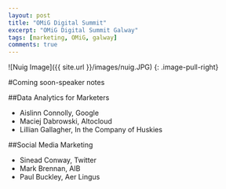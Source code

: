 ```yaml
---
layout: post
title: "OMiG Digital Summit"
excerpt: "OMiG Digital Summit Galway"
tags: [marketing, OMiG, galway]
comments: true
---
```

![Nuig Image]({{ site.url }}/images/nuig.JPG)
{: .image-pull-right}

#Coming soon-speaker notes

##Data Analytics for Marketers
* Aislinn Connolly, Google
* Maciej Dabrowski, Altocloud
* Lillian Gallagher, In the Company of Huskies

##Social Media Marketing
* Sinead Conway, Twitter
* Mark Brennan, AIB
* Paul Buckley, Aer Lingus
